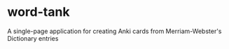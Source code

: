 # word-tank
A single-page application for creating Anki cards from Merriam-Webster's Dictionary entries
